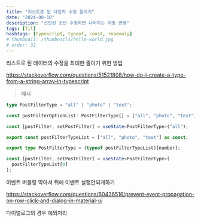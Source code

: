 ```yaml
---
title: "리스트로 된 타입의 수정 줄이기"
date: "2024-08-10"
description: "선언된 곳만 수정하면 나머지는 자동 반영"
tags: [Til]
hashtags: [typescript, typeof, const, readonly]
# thumbnail: /thumbnails/hello-world.jpg
# order: 32
---
```


리스트로 된 데이터의 수정을 최대한 줄이기 위한 방법

https://stackoverflow.com/questions/51521808/how-do-i-create-a-type-from-a-string-array-in-typescript

> 예시

```ts
type PostFilterType = "all" | "photo" | "text";

const postFilterOptionList: PostFilterType[] = ["all", "photo", "text"];

const [postFilter, setPostFilter] = useState<PostFilterType>("all");

export const postFilterTypeList = ["all", "photo", "text"] as const;

export type PostFilterType = (typeof postFilterTypeList)[number];

const [postFilter, setPostFilter] = useState<PostFilterType>(
  postFilterTypeList[0]
);
```

이벤트 버블링 막아서 뒤에 이벤트 실행안되게하기

https://stackoverflow.com/questions/60436516/prevent-event-propagation-on-row-click-and-dialog-in-material-ui

다이얼로그의 경우 예외처리
